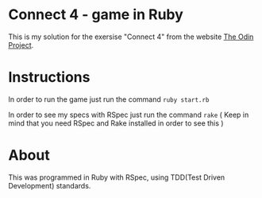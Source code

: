# Connect 4 - game in Ruby
This is my solution for the exersise "Connect 4" from the website [The Odin Project](http://www.theodinproject.com/).
# Instructions
In order to run the game just run the command `ruby start.rb`

In order to see my specs with RSpec just run the command `rake` ( Keep in mind that you need RSpec and Rake installed in order to see this )
# About
This was programmed in Ruby with RSpec, using TDD(Test Driven Development) standards.
